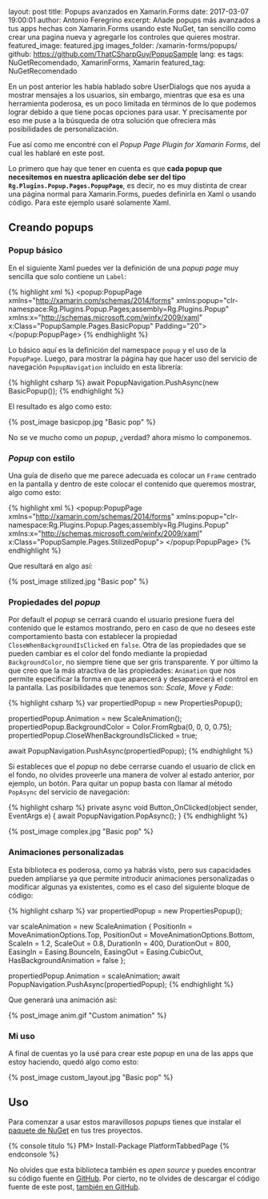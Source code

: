 layout: post
title: Popups avanzados en Xamarin.Forms
date: 2017-03-07 19:00:01
author: Antonio Feregrino
excerpt: Añade popups más avanzados a tus apps hechas con Xamarin.Forms usando este NuGet, tan sencillo como crear una pagina nueva y agregarle los controles que quieres mostrar.
featured_image: featured.jpg
images_folder: /xamarin-forms/popups/
github: https://github.com/ThatCSharpGuy/PopupSample
lang: es
tags: NuGetRecomendado, XamarinForms, Xamarin
featured_tag: NuGetRecomendado

En un post anterior les había hablado sobre UserDialogs que nos ayuda a mostrar mensajes a los usuarios, sin embargo, mientras que esa es una herramienta poderosa, es un poco limitada en términos de lo que podemos lograr debido a que tiene pocas opciones para  usar. Y precisamente por eso me puse a la búsqueda de otra solución que ofreciera más posibilidades de personalización.  

Fue así como me encontré con el *Popup Page Plugin for Xamarin Forms*, del cual les hablaré en este post.  

Lo primero que hay que tener en cuenta es que **cada popup que necesitemos en nuestra aplicación debe ser del tipo `Rg.Plugins.Popup.Pages.PopupPage`**, es decir, no es muy distinta de crear una página normal para Xamarin.Forms, puedes definirla en Xaml o usando código. Para este ejemplo usaré solamente Xaml.

## Creando popups

### Popup básico   
En el siguiente Xaml puedes ver la definición de una *popup page* muy sencilla que solo contiene un `Label`:

{% highlight xml %}
<popup:PopupPage 
  xmlns="http://xamarin.com/schemas/2014/forms"
	xmlns:popup="clr-namespace:Rg.Plugins.Popup.Pages;assembly=Rg.Plugins.Popup"
	xmlns:x="http://schemas.microsoft.com/winfx/2009/xaml"
	x:Class="PopupSample.Pages.BasicPopup"
	Padding="20">
  <Label HorizontalTextAlignment="Center" FontSize="Large" 
	Text="Hello basic popup!"></Label>
</popup:PopupPage>
{% endhighlight %}  

Lo básico aquí es la definición del namespace `popup` y el uso de la `PopupPage`. Luego, para mostrar la página hay que hacer uso del servicio de navegación `PopupNavigation` incluido en esta librería:

{% highlight csharp %}
await PopupNavigation.PushAsync(new BasicPopup());
{% endhighlight %}  

El resultado es algo como esto:

{% post_image basicpop.jpg "Basic pop" %}  

No se ve mucho como un *popup*, ¿verdad? ahora mismo lo componemos.  

### *Popup* con estilo  
Una guía de diseño que me parece adecuada es colocar un `Frame` centrado en la pantalla y dentro de este colocar el contenido que queremos mostrar, algo como esto:  

{% highlight xml %}
<popup:PopupPage 
	xmlns="http://xamarin.com/schemas/2014/forms"
	xmlns:popup="clr-namespace:Rg.Plugins.Popup.Pages;assembly=Rg.Plugins.Popup"
	xmlns:x="http://schemas.microsoft.com/winfx/2009/xaml"
	x:Class="PopupSample.Pages.StilizedPopup">
  <StackLayout VerticalOptions="Center" HorizontalOptions="Center" Padding="0" Margin="0">
    <Frame Margin="30" Padding="10">
      <Label HorizontalTextAlignment="Center" FontSize="Large" Text="Hello stilized popup!"></Label>
    </Frame>
  </StackLayout>
</popup:PopupPage>
{% endhighlight %}  

Que resultará en algo así:  

{% post_image stilized.jpg "Basic pop" %}

### Propiedades del *popup*
Por default el *popup* se cerrará cuando el usuario presione fuera del contenido que le estamos mostrando, pero en caso de que no desees este comportamiento basta con establecer la propiedad `CloseWhenBackgroundIsClicked` en `false`. Otra de las propiedades que se pueden cambiar es el color del fondo mediante la propiedad `BackgroundColor`, no siempre tiene que ser gris transparente. Y por último la que creo que la más atractiva de las propiedades: `Animation` que nos permite especificar la forma en que aparecerá y desaparecerá el control en la pantalla. Las posibilidades que tenemos son: *Scale*, *Move* y *Fade*: 

{% highlight csharp %}
var propertiedPopup = new PropertiesPopup();

propertiedPopup.Animation = new ScaleAnimation();
propertiedPopup.BackgroundColor = Color.FromRgba(0, 0, 0, 0.75);
propertiedPopup.CloseWhenBackgroundIsClicked = true;

await PopupNavigation.PushAsync(propertiedPopup);
{% endhighlight %}   

Si estableces que el *popup* no debe cerrarse cuando el usuario de click en el fondo, no olvides proveerle una manera de volver al estado anterior, por ejemplo, un botón. Para quitar un popup basta con llamar al método `PopAsync` del servicio de navegación:  

{% highlight csharp %}
private async void Button_OnClicked(object sender, EventArgs e)
{
    await PopupNavigation.PopAsync();
}
{% endhighlight %}  

{% post_image complex.jpg "Basic pop" %}

### Animaciones personalizadas  
Esta biblioteca es poderosa, como ya habrás visto, pero sus capacidades pueden ampliarse ya que permite introducir animaciones personalizadas o modificar algunas ya existentes, como es el caso del siguiente bloque de código:

{% highlight csharp %}
var propertiedPopup = new PropertiesPopup();

var scaleAnimation = new ScaleAnimation
{
    PositionIn = MoveAnimationOptions.Top,
    PositionOut = MoveAnimationOptions.Bottom,
    ScaleIn = 1.2,
    ScaleOut = 0.8,
    DurationIn = 400,
    DurationOut = 800,
    EasingIn = Easing.BounceIn,
    EasingOut = Easing.CubicOut,
    HasBackgroundAnimation = false
};

propertiedPopup.Animation = scaleAnimation;
await PopupNavigation.PushAsync(propertiedPopup);
{% endhighlight %}  

Que generará una animación así:  

{% post_image anim.gif "Custom animation" %}

### Mi uso  
A final de cuentas yo la usé para crear este *popup* en una de las apps que estoy haciendo, quedó algo como esto:  

{% post_image custom_layout.jpg "Basic pop" %}


## Uso  
Para comenzar a usar estos maravillosos *popups* tienes que instalar el <a href="https://www.nuget.org/packages/Rg.Plugins.Popup/" target="_blank">paquete de NuGet</a> en tus tres proyectos.  

{% console titulo %}
PM> Install-Package PlatformTabbedPage
{% endconsole %}

No olvides que esta biblioteca también es *open source* y puedes encontrar su código fuente en <a href="https://github.com/rotorgames/Rg.Plugins.Popup" target="_blank">GitHub</a>. Por cierto, no te olvides de descargar el código fuente de este post, <a href="https://github.com/ThatCSharpGuy/PopupSample" target="_blank">también en GitHub</a>.